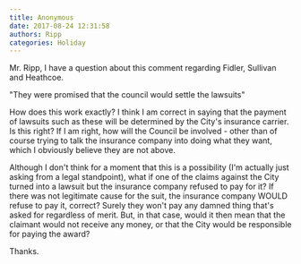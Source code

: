 ```yaml
---
title: Anonymous
date: 2017-08-24 12:31:58
authors: Ripp
categories: Holiday
---
```


 Mr. Ripp, I have a question about this comment regarding Fidler, Sullivan and Heathcoe.

"They were promised that the council would settle the lawsuits"

How does this work exactly?  I think I am correct in saying that the payment of lawsuits such as these will be determined by the City's insurance carrier.  Is this right?  If I am right, how will the Council be involved - other than of course trying to talk the insurance company into doing what they want, which I obviously believe they are not above.  

Although I don't think for a moment that this is a possibility (I'm actually just asking from a legal standpoint), what if one of the claims against the City turned into a lawsuit but the insurance company refused to pay for it?  If there was not legitimate cause for the suit, the insurance company WOULD refuse to pay it, correct?  Surely they won't pay any damned thing that's asked for regardless of merit.  But, in that case, would it then mean that the claimant would not receive any money, or that the City would be responsible for paying the award?

Thanks.
